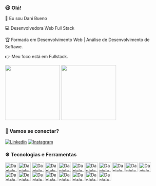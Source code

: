 ### 😃 Olá!

👩 Eu sou Dani Bueno

💻 Desenvolvedora Web Full Stack 

🏆 Formada em Desenvolvimento Web | Análise de Desenvolvimento de Softawe.

👉 Meu foco está em Fullstack.

<div>
  <img height="180em" src="https://github-readme-stats.vercel.app/api?username=dannibueno&show_icons=true&theme=tokyonight"/>
  <img height="180em" src="https://github-readme-stats.vercel.app/api/top-langs/?username=dannibueno&layout=compact&theme=tokyonight"/>
 </div>

### 📱 Vamos se conectar?

[![Linkedin](https://img.shields.io/badge/LinkedIn-0077B5?style=for-the-badge&logo=linkedin&logoColor=white)](https://www.linkedin.com/in/daniele-bueno-dev/)
[![Instagram](https://img.shields.io/badge/Instagram-E4405F?style=for-the-badge&logo=instagram&logoColor=white)](https://www.instagram.com/danibueno06/)


### ⚙️ Tecnologias e Ferramentas

<div>
  <img align="center" alt="Daniele-html" height="30" width="40" src="https://cdn.jsdelivr.net/gh/devicons/devicon/icons/html5/html5-original.svg"/>
  
  <img align="center" alt="Daniele-css" height="30" width="40" src="https://cdn.jsdelivr.net/gh/devicons/devicon/icons/css3/css3-plain-wordmark.svg"/>
  
  <img align="center" alt="Daniele-javascrip" height="30" width="40" src="https://cdn.jsdelivr.net/gh/devicons/devicon/icons/javascript/javascript-original.svg"/>
  
  <img align="center" alt="Daniele-react" height="30" width="40" src="https://cdn.jsdelivr.net/gh/devicons/devicon/icons/react/react-original-wordmark.svg"/>
  
   <img align="center" alt="Daniele-redux" height="30" width="40" src="https://cdn.jsdelivr.net/gh/devicons/devicon/icons/redux/redux-original.svg"/>
  
  <img align="center" alt="Daniele-mysql" height="30" width="40" src="https://cdn.jsdelivr.net/gh/devicons/devicon/icons/mysql/mysql-original-wordmark.svg"/>
  
  <img align="center" alt="Daniele-mongodb" height="30" width="40" src="https://cdn.jsdelivr.net/gh/devicons/devicon/icons/mongodb/mongodb-original-wordmark.svg"/>
  
  <img align="center" alt="Daniele-sequelize" height="30" width="40" src="https://cdn.jsdelivr.net/gh/devicons/devicon/icons/sequelize/sequelize-original-wordmark.svg"/>
  
  <img align="center" alt="Daniele-nodejs" height="30" width="40" src="https://cdn.jsdelivr.net/gh/devicons/devicon/icons/nodejs/nodejs-original-wordmark.svg"/>
  
  <img align="center" alt="Daniele-express" height="30" width="40" src="https://cdn.jsdelivr.net/gh/devicons/devicon/icons/express/express-original-wordmark.svg"/>
  
  <img align="center" alt="Daniele-typescrip" height="30" width="40" src="https://cdn.jsdelivr.net/gh/devicons/devicon/icons/typescript/typescript-original.svg"/>
  
  <img align="center" alt="Daniele-bootstrap" height="30" width="40" src="https://cdn.jsdelivr.net/gh/devicons/devicon/icons/bootstrap/bootstrap-original-wordmark.svg"/>
  
  <img align="center" alt="Daniele-jest" height="30" width="40" src="https://cdn.jsdelivr.net/gh/devicons/devicon/icons/jest/jest-plain.svg"/>
  
  <img align="center" alt="Daniele-npm" height="30" width="40" src="https://cdn.jsdelivr.net/gh/devicons/devicon/icons/npm/npm-original-wordmark.svg"/>
  
  <img align="center" alt="Daniele-git" height="30" width="40" src="https://cdn.jsdelivr.net/gh/devicons/devicon/icons/git/git-original-wordmark.svg"/>
  
  <img align="center" alt="Daniele-github" height="30" width="40" src="https://cdn.jsdelivr.net/gh/devicons/devicon/icons/github/github-original-wordmark.svg"/>
  
  <img align="center" alt="Daniele-docker" height="30" width="40" src="https://cdn.jsdelivr.net/gh/devicons/devicon/icons/docker/docker-original-wordmark.svg"/>
  
  <img align="center" alt="Daniele-vscode" height="30" width="40" src="https://cdn.jsdelivr.net/gh/devicons/devicon/icons/vscode/vscode-original-wordmark.svg"/>
  
  <img align="center" alt="Daniele-slack" height="30" width="40" src="https://cdn.jsdelivr.net/gh/devicons/devicon/icons/slack/slack-original-wordmark.svg"/>
    
</div>



<!--
**dannibueno/dannibueno** is a ✨ _special_ ✨ repository because its `README.md` (this file) appears on your GitHub profile.

Here are some ideas to get you started:

- 🔭 I’m currently working on ...
- 🌱 I’m currently learning ...
- 👯 I’m looking to collaborate on ...
- 🤔 I’m looking for help with ...
- 💬 Ask me about ...
- 📫 How to reach me: ...
- 😄 Pronouns: ...
- ⚡ Fun fact: ...
-->
